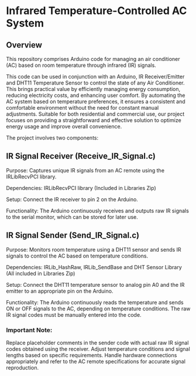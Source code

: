 # Infrared Temperature-Controlled AC System

## Overview

This repository comprises Arduino code for managing an air conditioner (AC) based on room temperature through infrared (IR) signals.

This code can be used in conjunction with an Arduino, IR Receiver/Emitter and DHT11 Temperature Sensor to control the state of any Air Conditioner. This brings practical value by efficiently managing energy consumption, reducing electricity costs, and enhancing user comfort. By automating the AC system based on temperature preferences, it ensures a consistent and comfortable environment without the need for constant manual adjustments. Suitable for both residential and commercial use, our project focuses on providing a straightforward and effective solution to optimize energy usage and improve overall convenience.

The project involves two components:

## IR Signal Receiver (Receive_IR_Signal.c)
Purpose: Captures unique IR signals from an AC remote using the IRLibRecvPCI library.

Dependencies: IRLibRecvPCI library (Included in Libraries Zip)

Setup: Connect the IR receiver to pin 2 on the Arduino.

Functionality: The Arduino continuously receives and outputs raw IR signals to the serial monitor, which can be stored for later use.

## IR Signal Sender (Send_IR_Signal.c)
Purpose: Monitors room temperature using a DHT11 sensor and sends IR signals to control the AC based on temperature conditions.

Dependencies: IRLib_HashRaw, IRLib_SendBase and DHT Sensor Library (All included in Libraries Zip)

Setup: Connect the DHT11 temperature sensor to analog pin A0 and the IR emitter to an appropriate pin on the Arduino.

Functionality: The Arduino continuously reads the temperature and sends ON or OFF signals to the AC, depending on temperature conditions. The raw IR signal codes must be manually entered into the code.

### Important Note: 
Replace placeholder comments in the sender code with actual raw IR signal codes obtained using the receiver. Adjust temperature conditions and signal lengths based on specific requirements. Handle hardware connections appropriately and refer to the AC remote specifications for accurate signal reproduction.






